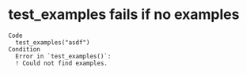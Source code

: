 # test_examples fails if no examples

    Code
      test_examples("asdf")
    Condition
      Error in `test_examples()`:
      ! Could not find examples.

